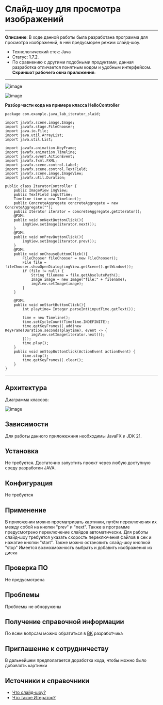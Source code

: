 # Слайд-шоу для просмотра изображений 
----------------
**Описание**: В ходе данной работы была разработана программа для просмотра изображений, в ней предусморен режим слайд-шоу.
- Технологический стек: Java
- Статус: 1.7.2.
- По сравнению с другими подобными продуктами, данная разработка отличается понятным кодом и удобным интерфейсом.
**Скриншот рабочего окна приложения:**
----------------------------------------
 ![image](https://github.com/GoodieCore/java_lab_iterator_slaid/blob/master/Iterator_img_1.JPG)
 
![image](https://github.com/GoodieCore/java_lab_iterator_slaid/blob/master/Iterator_img_2.JPG)


 **Разбор части кода на примере класса HelloController**
```
package com.example.java_lab_iterator_slaid;

import javafx.scene.image.Image;
import javafx.stage.FileChooser;
import java.io.File;
import java.util.ArrayList;
import java.util.List;

import javafx.animation.KeyFrame;
import javafx.animation.Timeline;
import javafx.event.ActionEvent;
import javafx.fxml.FXML;
import javafx.scene.control.Label;
import javafx.scene.control.TextField;
import javafx.scene.image.ImageView;
import javafx.util.Duration;

public class IteratorController {
    public ImageView imgView;
    public TextField inputTime;
    Timeline time = new Timeline();
    public ConcreteAggregate concreteAggregate = new ConcreteAggregate("");
    public Iterator iterator = concreteAggregate.getIterator();
    @FXML
    public void onNextButtonClick(){
        imgView.setImage(iterator.next());
    }
    @FXML
    public void onPrevButtonClick(){
        imgView.setImage(iterator.prev());
    }
    @FXML
    public void onChouseButtonClick(){
        FileChooser fileChooser = new FileChooser();
        File file = fileChooser.showOpenDialog(imgView.getScene().getWindow());
        if (file != null) {
            String filename = file.getAbsolutePath();
            Image image = new Image("file:" + filename);
            imgView.setImage(image);
        }
    }

    @FXML
    public void onStartButtonClick(){
        int playtime= Integer.parseInt(inputTime.getText());

        time = new Timeline();
        time.setCycleCount(Timeline.INDEFINITE);
        time.getKeyFrames().add(new KeyFrame(Duration.seconds(playtime), event -> {
            imgView.setImage(iterator.next());
        }));
        time.play();
    }
    public void onStopButtonClick(ActionEvent actionEvent) {
        time.stop();
        time.getKeyFrames().clear();
    }
}
```
------------------------

## Архитектура
Диаграмма классов:

 ![image](https://github.com/GoodieCore/java_lab_iterator_slaid/blob/master/Iterator_img_3.JPG)


## Зависимости
Для работы данного приложежния необходимы JavaFX и JDK 21.

## Установка
Не требуется. Достаточно запустить проект через любую доступную среду разработки JAVA.

##  Конфигурация
Не требуется


## Применение
В приложении можно просматривать картинки, путём переключения их между собой на кнопки "prev" и "next".
Также в программе предусмотрено переключение слайдов автоматически.
Для работы слайд-шоу требуется указать скорость переключения файлов в сек и нажатие кнопки "start".
Также можно остановить слайд-шоу кнопкой "stop"
Имеется возмозможность выбрать и добавить изображения из диска


## Проверка ПО
Не предусмотрена

## Проблемы
Проблемы не обноружены 

## Получение справочной информации
По всем вопрсам можно обратиться в [ВК](https://vk.com/iayiwer) разработчика  

## Приглашение к сотрудничеству 
В дальнейшем предполагается доработка кода, чтобы можно было добавлять картинки

## Источники и справочники
- [Что слайд-шоу?](https://www.business-gazeta.ru/article/361076)
- [Что такое Итератор?](https://sites.google.com/view/study-pattern/%D0%B3%D0%BB%D0%B0%D0%B2%D0%BD%D0%B0%D1%8F/%D0%B7%D0%B0%D0%B4%D0%B0%D1%87%D0%B8/task-4-%D0%B8%D1%82%D0%B5%D1%80%D0%B0%D1%82%D0%BE%D1%80)
